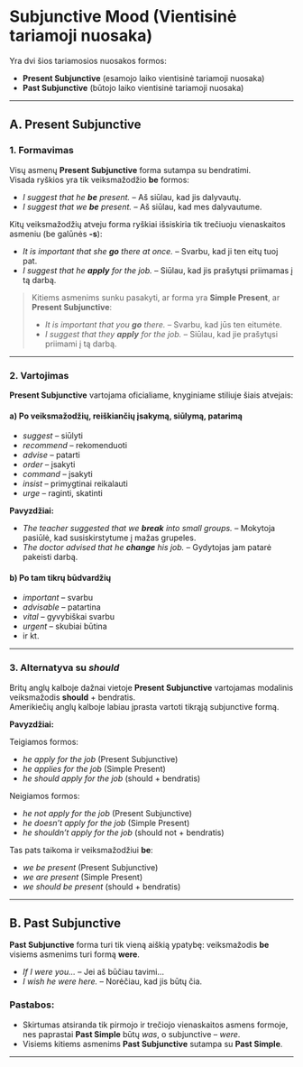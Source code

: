 # Subjunctive Mood (Vientisinė tariamoji nuosaka)

Yra dvi šios tariamosios nuosakos formos:
- **Present Subjunctive** (esamojo laiko vientisinė tariamoji nuosaka)
- **Past Subjunctive** (būtojo laiko vientisinė tariamoji nuosaka)

---

## A. Present Subjunctive

### 1. Formavimas
Visų asmenų **Present Subjunctive** forma sutampa su bendratimi.  
Visada ryškios yra tik veiksmažodžio **be** formos:

- *I suggest that he **be** present.* – Aš siūlau, kad jis dalyvautų.  
- *I suggest that we **be** present.* – Aš siūlau, kad mes dalyvautume.

Kitų veiksmažodžių atveju forma ryškiai išsiskiria tik trečiuoju vienaskaitos asmeniu (be galūnės **-s**):

- *It is important that she **go** there at once.* – Svarbu, kad ji ten eitų tuoj pat.  
- *I suggest that he **apply** for the job.* – Siūlau, kad jis prašytųsi priimamas į tą darbą.

> Kitiems asmenims sunku pasakyti, ar forma yra **Simple Present**, ar **Present Subjunctive**:
> - *It is important that you **go** there.* – Svarbu, kad jūs ten eitumėte.  
> - *I suggest that they **apply** for the job.* – Siūlau, kad jie prašytųsi priimami į tą darbą.

---

### 2. Vartojimas

**Present Subjunctive** vartojama oficialiame, knyginiame stiliuje šiais atvejais:

#### a) Po veiksmažodžių, reiškiančių įsakymą, siūlymą, patarimą
- *suggest* – siūlyti  
- *recommend* – rekomenduoti  
- *advise* – patarti  
- *order* – įsakyti  
- *command* – įsakyti  
- *insist* – primygtinai reikalauti  
- *urge* – raginti, skatinti  

**Pavyzdžiai:**
- *The teacher suggested that we **break** into small groups.* – Mokytoja pasiūlė, kad susiskirstytume į mažas grupeles.  
- *The doctor advised that he **change** his job.* – Gydytojas jam patarė pakeisti darbą.

#### b) Po tam tikrų būdvardžių
- *important* – svarbu  
- *advisable* – patartina  
- *vital* – gyvybiškai svarbu  
- *urgent* – skubiai būtina  
- ir kt.

---

### 3. Alternatyva su *should*
Britų anglų kalboje dažnai vietoje **Present Subjunctive** vartojamas modalinis veiksmažodis **should** + bendratis.  
Amerikiečių anglų kalboje labiau įprasta vartoti tikrąją subjunctive formą.

**Pavyzdžiai:**

Teigiamos formos:
- *he apply for the job* (Present Subjunctive)  
- *he applies for the job* (Simple Present)  
- *he should apply for the job* (should + bendratis)

Neigiamos formos:
- *he not apply for the job* (Present Subjunctive)  
- *he doesn’t apply for the job* (Simple Present)  
- *he shouldn’t apply for the job* (should not + bendratis)

Tas pats taikoma ir veiksmažodžiui **be**:  
- *we be present* (Present Subjunctive)  
- *we are present* (Simple Present)  
- *we should be present* (should + bendratis)

---

## B. Past Subjunctive

**Past Subjunctive** forma turi tik vieną aiškią ypatybę: veiksmažodis **be** visiems asmenims turi formą **were**.

- *If I were you…* – Jei aš būčiau tavimi…  
- *I wish he were here.* – Norėčiau, kad jis būtų čia.

### Pastabos:
- Skirtumas atsiranda tik pirmojo ir trečiojo vienaskaitos asmens formoje, nes paprastai **Past Simple** būtų *was*, o subjunctive – *were*.  
- Visiems kitiems asmenims **Past Subjunctive** sutampa su **Past Simple**.

---
